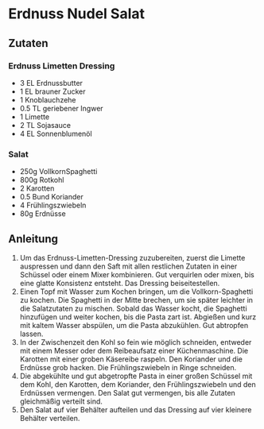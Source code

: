 # Erdnuss Nudel Salat
## Zutaten
### Erdnuss Limetten Dressing
- 3 EL Erdnussbutter
- 1 EL brauner Zucker
- 1 Knoblauchzehe
- 0.5 TL geriebener Ingwer
- 1 Limette
- 2 TL Sojasauce
- 4 EL Sonnenblumenöl

### Salat
- 250g VollkornSpaghetti
- 800g Rotkohl
- 2 Karotten
- 0.5 Bund Koriander
- 4 Frühlingszwiebeln
- 80g Erdnüsse

## Anleitung
1. Um das Erdnuss-Limetten-Dressing zuzubereiten, zuerst die Limette auspressen und dann den Saft mit allen restlichen Zutaten in einer Schüssel oder einem Mixer kombinieren. Gut verquirlen oder mixen, bis eine glatte Konsistenz entsteht. Das Dressing beiseitestellen.
2. Einen Topf mit Wasser zum Kochen bringen, um die Vollkorn-Spaghetti zu kochen. Die Spaghetti in der Mitte brechen, um sie später leichter in die Salatzutaten zu mischen. Sobald das Wasser kocht, die Spaghetti hinzufügen und weiter kochen, bis die Pasta zart ist. Abgießen und kurz mit kaltem Wasser abspülen, um die Pasta abzukühlen. Gut abtropfen lassen.
3. In der Zwischenzeit den Kohl so fein wie möglich schneiden, entweder mit einem Messer oder dem Reibeaufsatz einer Küchenmaschine. Die Karotten mit einer groben Käsereibe raspeln. Den Koriander und die Erdnüsse grob hacken. Die Frühlingszwiebeln in Ringe schneiden.
4. Die abgekühlte und gut abgetropfte Pasta in einer großen Schüssel mit dem Kohl, den Karotten, dem Koriander, den Frühlingszwiebeln und den Erdnüssen vermengen. Den Salat gut vermengen, bis alle Zutaten gleichmäßig verteilt sind.
5. Den Salat auf vier Behälter aufteilen und das Dressing auf vier kleinere Behälter verteilen.
